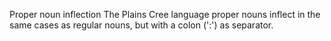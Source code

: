 
Proper noun inflection
The Plains Cree language proper nouns inflect in the same cases as regular
nouns, but with a colon (':') as separator.



